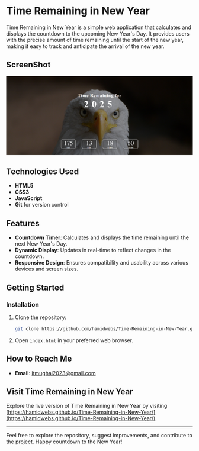 # Time Remaining in New Year

Time Remaining in New Year is a simple web application that calculates and displays the countdown to the upcoming New Year's Day. It provides users with the precise amount of time remaining until the start of the new year, making it easy to track and anticipate the arrival of the new year.

## ScreenShot

![Time Remaining in New Year Screenshot](/ScreenShot.png)

## Technologies Used

- **HTML5**
- **CSS3**
- **JavaScript**
- **Git** for version control

## Features

- **Countdown Timer**: Calculates and displays the time remaining until the next New Year's Day.
- **Dynamic Display**: Updates in real-time to reflect changes in the countdown.
- **Responsive Design**: Ensures compatibility and usability across various devices and screen sizes.

## Getting Started

### Installation

1. Clone the repository:
    ```sh
    git clone https://github.com/hamidwebs/Time-Remaining-in-New-Year.git
    ```

2. Open `index.html` in your preferred web browser.

## How to Reach Me

- **Email**: [itmughal2023@gmail.com](mailto:itmughal2023@gmail.com)

## Visit Time Remaining in New Year

Explore the live version of Time Remaining in New Year by visiting [https://hamidwebs.github.io/Time-Remaining-in-New-Year/](https://hamidwebs.github.io/Time-Remaining-in-New-Year/).

---

Feel free to explore the repository, suggest improvements, and contribute to the project. Happy countdown to the New Year!
